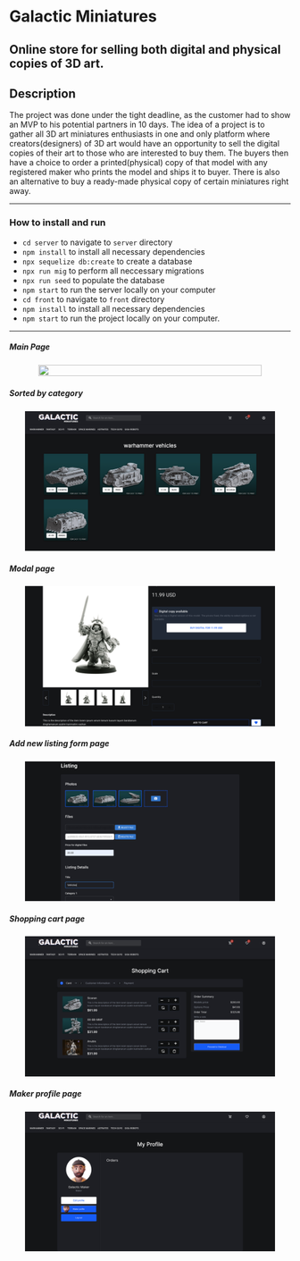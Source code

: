 
# Galactic Miniatures

Online store for selling both digital and physical copies of 3D art.
---
## Description

The project was done under the tight deadline, as the customer had to show an MVP to his potential partners in 10 days. The idea of a project is to gather all 3D art miniatures enthusiasts in one and only platform where creators(designers) of 3D art would have an opportunity to sell the digital copies of their art to those who are interested to buy them. The buyers then have a choice to order a printed(physical) copy of that model with any registered maker who prints the model and ships it to buyer. There is also an alternative to buy a ready-made physical copy of certain miniatures right away.

---
### How to install and run
- `cd server` to navigate to `server` directory
- `npm install` to install all necessary dependencies
- `npx sequelize db:create` to create a database
- `npx run mig` to perform all neccessary migrations
- `npx run seed` to populate the database
- `npm start` to run the server locally on your computer
- `cd front` to navigate to `front` directory
- `npm install` to install all necessary dependencies
- `npm start` to run the project locally on your computer.
---

##### Main Page

<p align="center" >
    <img src="./readmeAssets/main.png" width=89% height=89% />
</p>

##### Sorted by category

<p align="center" >
    <img src="./readmeAssets/sorted.png" width=89% height=89% />
</p>

##### Modal page

<p align="center" >
    <img src="./readmeAssets/modal.png" width=89% height=89% />
</p>

##### Add new listing form page

<p align="center" >
    <img src="./readmeAssets/listing.png" width=89% height=89% />
</p>

##### Shopping cart page

<p align="center" >
    <img src="./readmeAssets/cart.png" width=89% height=89% />
</p>

##### Maker profile page

<p align="center" >
    <img src="./readmeAssets/profile.png" width=89% height=89% />
</p>

